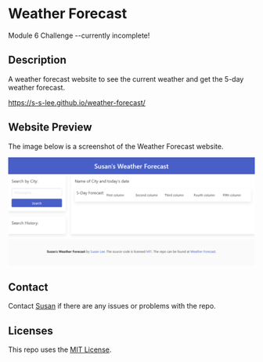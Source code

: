 # Weather Forecast

Module 6 Challenge --currently incomplete!

## Description

A weather forecast website to see the current weather and get the 5-day weather forecast.

https://s-s-lee.github.io/weather-forecast/

## Website Preview

The image below is a screenshot of the Weather Forecast website.

<img alt="screenshot of a weather forecast website" src="./assets/images/weather-forecast-screenshot.png" />

## Contact

Contact [Susan](https://github.com/s-s-lee) if there are any issues or problems with the repo.

## Licenses

This repo uses the [MIT License](https://github.com/s-s-lee/weather-forecast/blob/main/LICENSE).